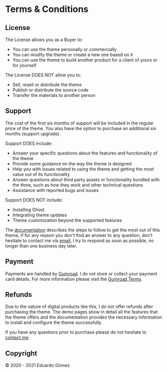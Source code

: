 # Terms & Conditions

## License

The License allows you as a Buyer to:

* You can use the theme personally or commercially
* You can modify the theme or create a new one based on it
* You can use the theme to build another product for a client of yours or for yourself

The License DOES NOT allow you to:

* Sell, resell or distribute the theme
* Publish or distribute the source code
* Transfer the materials to another person

## Support

The cost of the first six months of support will be included in the regular price of the theme. You also have the option to purchase an additional six months (support upgrade).

Support DOES include:

* Answer your specific questions about the features and functionality of the theme
* Provide some guidance on the way the theme is designed
* Help you with issues related to using the theme and getting the most value out of its functionality
* Answer questions about third party assets or functionality bundled with the thme, such as how they work and other technical questions
* Assistance with reported bugs and issues

Support DOES NOT include:

* Installing Ghost
* Integrating theme updates
* Theme customization beyond the supported features

The [documentation](/guide/) describes the steps to follow to get the most out of this theme, if for any reason you don't find an answer to any question, don't hesitate to contact me via [email](mailto:this.eduardo@gmail.com), I try to respond as soon as possible, no longer than one business day later.

## Payment

Payments are handled by [Gumroad](https://gumroad.com). I do not store or collect your payment card details. For more information please visit the [Gumroad Terms](https://gumroad.com/terms).

## Refunds

Due to the nature of digital products like this, I do not offer refunds after purchasing the theme. The demo pages show in detail all the features that the theme offers and the documentation provides the necessary information to install and configure the theme successfully.

If you have any questions prior to purchase please do not hesitate to [contact me](mailto:this.eduardo@gmail.com).

## Copyright

© 2020 - 2021 Eduardo Gómez
